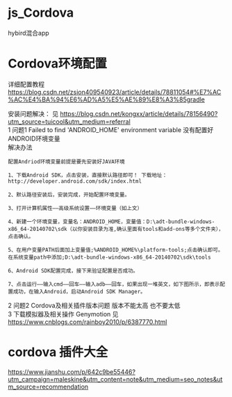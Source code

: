# js_Cordova
hybird混合app

# Cordova环境配置
详细配置教程 https://blog.csdn.net/zsion409540923/article/details/78811054#%E7%AC%AC%E4%BA%94%E6%AD%A5%E5%AE%89%E8%A3%85gradle  

安装问题解决：
见 https://blog.csdn.net/kongxx/article/details/78156490?utm_source=tuicool&utm_medium=referral  
1 问题1 Failed to find 'ANDROID_HOME' environment variable 没有配置好ANDROID环境变量  
解决办法  
```
配置Andriod环境变量前提是要先安装好JAVA环境

1、下载Android SDK，点击安装，直接默认路径即可！ 下载地址：http://developer.android.com/sdk/index.html

2、默认路径安装后，安装完成，开始配置环境变量。

3、打开计算机属性——高级系统设置——环境变量（如上文）

4、新建一个环境变量，变量名：ANDROID_HOME，变量值：D:\adt-bundle-windows-x86_64-20140702\sdk（以你安装目录为准,确认里面有tools和add-ons等多个文件夹），点击确认。

5、在用户变量PATH后面加上变量值;%ANDROID_HOME%\platform-tools;点击确认即可。 在系统变量path中添加;D:\adt-bundle-windows-x86_64-20140702\sdk\tools

6、Android SDK配置完成，接下来验证配置是否成功。

7、点击运行——输入cmd——回车——输入adb——回车，如果出现一堆英文，如下图所示，即表示配置成功，在输入Android，启动Android SDK Manager。
```

2 问题2 Cordova及相关插件版本问题 版本不能太高 也不要太低  
3 下载模拟器及相关操作 Genymotion 见  https://www.cnblogs.com/rainboy2010/p/6387770.html  

# cordova 插件大全
https://www.jianshu.com/p/642c9be55446?utm_campaign=maleskine&utm_content=note&utm_medium=seo_notes&utm_source=recommendation
